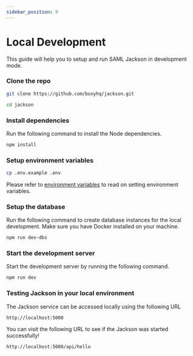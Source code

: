 ```yaml
---
sidebar_position: 9
---
```


# Local Development

This guide will help you to setup and run SAML Jackson in development mode. 

### Clone the repo

```bash
git clone https://github.com/boxyhq/jackson.git

cd jackson
```

### Install dependencies

Run the following command to install the Node dependencies.

```bash
npm install
```

### Setup environment variables

```bash
cp .env.example .env
```

Please refer to [environment variables](env-variables.md) to read on setting environment variables.

### Setup the database

Run the following command to create database instances for the local development. Make sure you have Docker installed on your machine.

```bash
npm run dev-dbs
```

### Start the development server

Start the development server by running the following command.

```bash
npm run dev
```

### Testing Jackson in your local environment

The Jackson service can be accessed locally using the following URL

```
http://localhost:5000
```

You can visit the following URL to see if the Jackson was started successfully!

```
http://localhost:5000/api/hello
```
